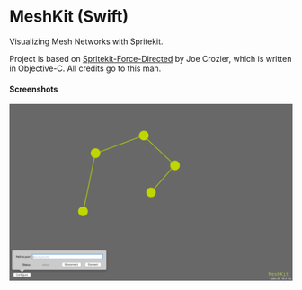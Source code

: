 # MeshKit (Swift)
Visualizing Mesh Networks with Spritekit.

Project is based on [Spritekit-Force-Directed](https://github.com/joenot443/Spritekit-Force-Directed) by Joe Crozier, which is written in Objective-C. All credits go to this man.

#### Screenshots
![Lastet version](img/latest.png "Latest version")

